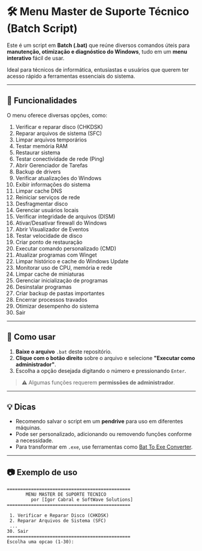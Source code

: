 # 🛠 Menu Master de Suporte Técnico (Batch Script)

Este é um script em **Batch (.bat)** que reúne diversos comandos úteis para **manutenção, otimização e diagnóstico do Windows**, tudo em um **menu interativo** fácil de usar.

Ideal para técnicos de informática, entusiastas e usuários que querem ter acesso rápido a ferramentas essenciais do sistema.

---

## 📌 Funcionalidades

O menu oferece diversas opções, como:

1. Verificar e reparar disco (CHKDSK)  
2. Reparar arquivos de sistema (SFC)  
3. Limpar arquivos temporários  
4. Testar memória RAM  
5. Restaurar sistema  
6. Testar conectividade de rede (Ping)  
7. Abrir Gerenciador de Tarefas  
8. Backup de drivers  
9. Verificar atualizações do Windows  
10. Exibir informações do sistema  
11. Limpar cache DNS  
12. Reiniciar serviços de rede  
13. Desfragmentar disco  
14. Gerenciar usuários locais  
15. Verificar integridade de arquivos (DISM)  
16. Ativar/Desativar firewall do Windows  
17. Abrir Visualizador de Eventos  
18. Testar velocidade de disco  
19. Criar ponto de restauração  
20. Executar comando personalizado (CMD)  
21. Atualizar programas com Winget  
22. Limpar histórico e cache do Windows Update  
23. Monitorar uso de CPU, memória e rede  
24. Limpar cache de miniaturas  
25. Gerenciar inicialização de programas  
26. Desinstalar programas  
27. Criar backup de pastas importantes  
28. Encerrar processos travados  
29. Otimizar desempenho do sistema  
30. Sair

---

## 🚀 Como usar

1. **Baixe o arquivo** `.bat` deste repositório.  
2. **Clique com o botão direito** sobre o arquivo e selecione **"Executar como administrador"**.  
3. Escolha a opção desejada digitando o número e pressionando `Enter`.

> ⚠️ Algumas funções requerem **permissões de administrador**.

---

## 💡 Dicas

- Recomendo salvar o script em um **pendrive** para uso em diferentes máquinas.  
- Pode ser personalizado, adicionando ou removendo funções conforme a necessidade.  
- Para transformar em `.exe`, use ferramentas como [Bat To Exe Converter](https://bat-to-exe-converter.en.softonic.com/).

---

## 📷 Exemplo de uso

```plaintext
==============================================
       MENU MASTER DE SUPORTE TECNICO
         por [Igor Cabral e SoftWave Solutions]
==============================================

 1. Verificar e Reparar Disco (CHKDSK)
 2. Reparar Arquivos de Sistema (SFC)
 ...
30. Sair
==============================================
Escolha uma opcao (1-30):
